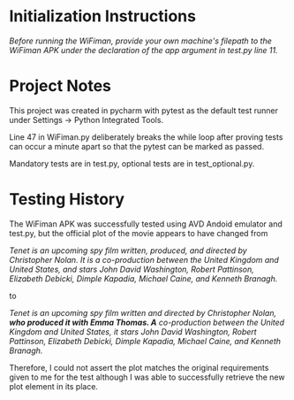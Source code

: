 # Initialization Instructions
_Before running the WiFiman, provide your own machine's filepath to the WiFiman APK under the declaration of the app argument in test.py line 11._

# Project Notes
This project was created in pycharm with pytest as the default test runner under Settings -> Python Integrated Tools.

Line 47 in WiFiman.py deliberately breaks the while loop after proving tests can occur a minute apart so that the pytest can be marked as passed.

Mandatory tests are in test.py, optional tests are in test_optional.py.

# Testing History
The WiFiman APK was successfully tested using AVD Andoid emulator and test.py, but the official plot of the movie appears to have changed from

_Tenet is an upcoming spy film written, produced, and directed by Christopher Nolan. It is a co-production between the United Kingdom and United States, and stars John David Washington, Robert Pattinson, Elizabeth Debicki, Dimple Kapadia, Michael Caine, and Kenneth Branagh._

to

_Tenet is an upcoming spy film written and directed by Christopher Nolan, **who produced it with Emma Thomas. A** co-production between the United Kingdom and United States, it stars John David Washington, Robert Pattinson, Elizabeth Debicki, Dimple Kapadia, Michael Caine, and Kenneth Branagh._

Therefore, I could not assert the plot matches the original requirements given to me for the test although I was able to successfully retrieve the new plot element in its place.
